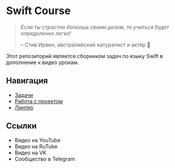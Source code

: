# Swift Course

>_Если ты страстно болеешь своим делом, то учиться будет определенно легко!_  
>
> – Стив Ирвин, австралийский натуралист и актёр 🐛 

Этот репозиторий является сборником задач по языку Swift в дополнение к видео урокам.

## Навигация
- [Задачи](SwiftCourse/Exercises)
- [Работа с проектом](SwiftCourse/Support/Docs/repo-description.md)
- [Линтер](SwiftCourse/Support/Docs/linter.md)

## Ссылки
- Видео на YouTube
- Видео на RuTube
- Видео на VK
- Сообщество в Telegram

